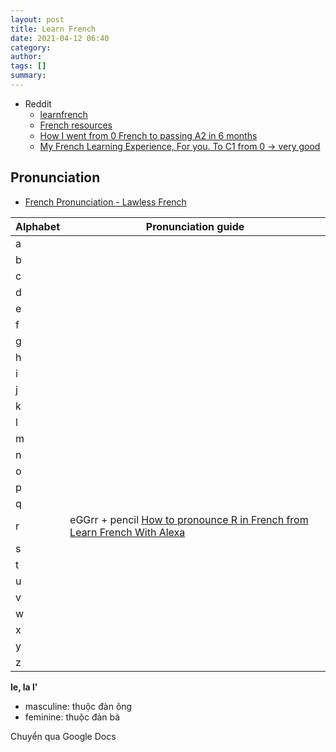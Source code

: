 ```yaml
---
layout: post
title: Learn French
date: 2021-04-12 06:40
category: 
author: 
tags: []
summary: 
---
```


- Reddit
  - [learnfrench](https://www.reddit.com/r/learnfrench/)
  - [French resources](https://www.reddit.com/r/French/wiki/resources)
  - [How I went from 0 French to passing A2 in 6 months](https://www.reddit.com/r/languagelearning/comments/kzbte6/how_i_went_from_0_french_to_passing_a2_in_6/)
  - [My French Learning Experience, For you. To C1 from 0 -> very good](https://www.reddit.com/r/French/comments/iq2ib9/my_french_learning_experience_for_you_to_c1_from_0/)

## Pronunciation

- [French Pronunciation - Lawless French](https://www.lawlessfrench.com/pronunciation/)


| Alphabet | Pronunciation guide                                                                            |
| -------- | ---------------------------------------------------------------------------------------------- |
| a        |                                                                                                |
| b        |                                                                                                |
| c        |                                                                                                |
| d        |                                                                                                |
| e        |                                                                                                |
| f        |                                                                                                |
| g        |                                                                                                |
| h        |                                                                                                |
| i        |                                                                                                |
| j        |                                                                                                |
| k        |                                                                                                |
| l        |                                                                                                |
| m        |                                                                                                |
| n        |                                                                                                |
| o        |                                                                                                |
| p        |                                                                                                |
| q        |                                                                                                |
| r        | eGGrr + pencil [How to pronounce R in French from Learn French With Alexa](https://youtu.be/MrjMJ_PAlB8?t=62) |
| s        |                                                                                                |
| t        |                                                                                                |
| u        |                                                                                                |
| v        |                                                                                                |
| w        |                                                                                                |
| x        |                                                                                                |
| y        |                                                                                                |
| z        |                                                                                                |


**le, la l'**
- masculine: thuộc đàn ông
- feminine: thuộc đàn bà

Chuyển qua Google Docs